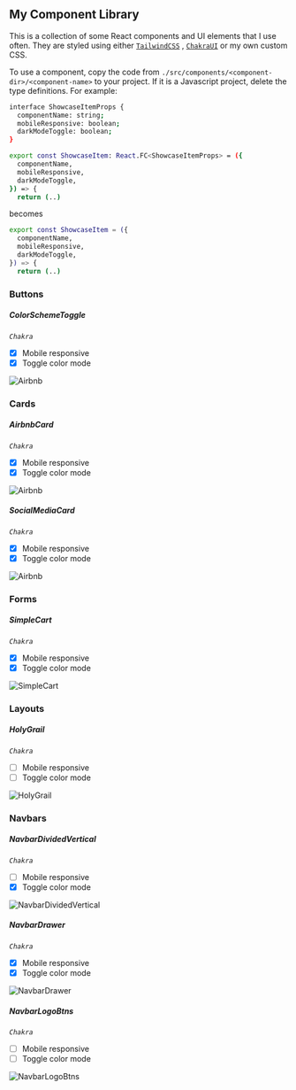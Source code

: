 ## My Component Library

This is a collection of some React components and UI elements that I use often. They are styled using either [`TailwindCSS`](https://tailwindcss.com/) , [`ChakraUI`](https://chakra-ui.com/) or my own custom CSS.

To use a component, copy the code from `./src/components/<component-dir>/<component-name>` to your project. If it is a Javascript project, delete the type definitions. For example:
```sh
interface ShowcaseItemProps {
  componentName: string;
  mobileResponsive: boolean;
  darkModeToggle: boolean;
}

export const ShowcaseItem: React.FC<ShowcaseItemProps> = ({
  componentName,
  mobileResponsive,
  darkModeToggle,
}) => {
  return (..)
```
becomes
```sh
export const ShowcaseItem = ({
  componentName,
  mobileResponsive,
  darkModeToggle,
}) => {
  return (..)
```

### Buttons 

##### ColorSchemeToggle
*`Chakra`*
- [x] Mobile responsive
- [x] Toggle color mode

![Airbnb](./docs/ColorSchemeToggle1.jpg)

### Cards 

##### AirbnbCard
*`Chakra`*
- [x] Mobile responsive
- [x] Toggle color mode

![Airbnb](./docs/AirbnbCard1.jpg)

##### SocialMediaCard
*`Chakra`*
- [x] Mobile responsive
- [x] Toggle color mode

![Airbnb](./docs/SocialMediaCard.jpg)

### Forms 

##### SimpleCart
*`Chakra`*
- [x] Mobile responsive
- [x] Toggle color mode

![SimpleCart](./docs/SimpleCart1.jpg)

### Layouts 

##### HolyGrail
*`Chakra`*
- [ ] Mobile responsive
- [ ] Toggle color mode

![HolyGrail](./docs/HolyGrail.jpg)

### Navbars 

##### NavbarDividedVertical
*`Chakra`*
- [ ] Mobile responsive
- [x] Toggle color mode

![NavbarDividedVertical](./docs/NavbarDividedVertical.jpg)

##### NavbarDrawer
*`Chakra`*
- [x] Mobile responsive
- [x] Toggle color mode

![NavbarDrawer](./docs/NavbarDrawer.jpg)

##### NavbarLogoBtns
*`Chakra`*
- [ ] Mobile responsive
- [ ] Toggle color mode

![NavbarLogoBtns](./docs/NavbarLogoBtns.jpg)